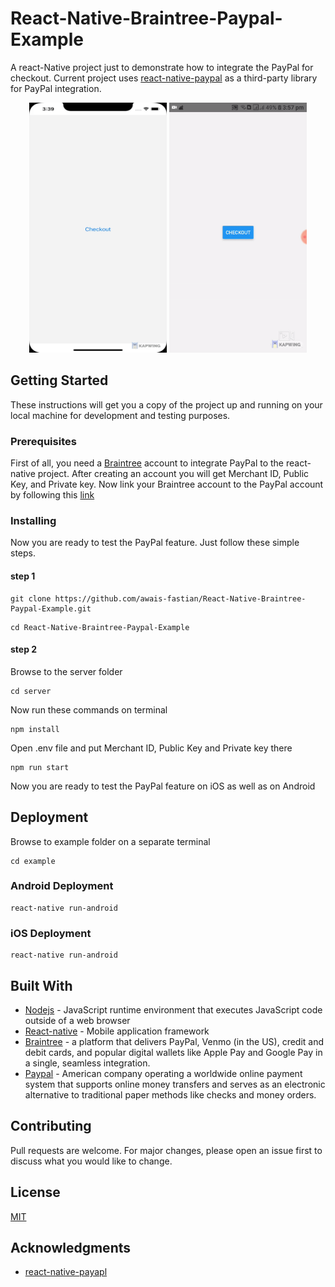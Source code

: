 # React-Native-Braintree-Paypal-Example

A react-Native project just to demonstrate how to integrate the PayPal for checkout. Current project uses [react-native-paypal](https://github.com/smarkets/react-native-paypal) as a third-party library for PayPal integration.

<p align="center">
<img src="./iosPaypalDemo.gif" width="220" height="400"/>
<img src="./androidPaypalDemo.gif" width="220" height="400"/>
</p>

## Getting Started

These instructions will get you a copy of the project up and running on your local machine for development and testing purposes.

### Prerequisites

First of all, you need a [Braintree](https://www.braintreepayments.com/) account to integrate PayPal to the react-native project. After creating an account you will get Merchant ID, Public Key, and Private key. Now link your Braintree account to the PayPal account by following this [link](https://help.paperform.co/en/articles/2072845-how-to-connect-braintree-your-paperform-account-and-paypal)

### Installing

Now you are ready to test the PayPal feature. Just follow these simple steps.

#### step 1

```
git clone https://github.com/awais-fastian/React-Native-Braintree-Paypal-Example.git
```

```
cd React-Native-Braintree-Paypal-Example
```

#### step 2

Browse to the server folder

```
cd server
```

Now run these commands on terminal

```
npm install
```

Open .env file and put Merchant ID, Public Key and Private key there

```
npm run start
```

Now you are ready to test the PayPal feature on iOS as well as on Android

## Deployment

Browse to example folder on a separate terminal

```
cd example
```

### Android Deployment

```
react-native run-android
```

### iOS Deployment

```
react-native run-android
```

## Built With

- [Nodejs](https://nodejs.org/en/) - JavaScript runtime environment that executes JavaScript code outside of a web browser
- [React-native](https://reactnative.dev/) - Mobile application framework
- [Braintree](https://www.braintreepayments.com/) - a platform that delivers PayPal, Venmo (in the US), credit and debit cards, and popular digital wallets like Apple Pay and Google Pay in a single, seamless integration.
- [Paypal](https://rometools.github.io/rome/) - American company operating a worldwide online payment system that supports online money transfers and serves as an electronic alternative to traditional paper methods like checks and money orders.

## Contributing

Pull requests are welcome. For major changes, please open an issue first to discuss what you would like to change.

## License

[MIT](https://choosealicense.com/licenses/mit/)

## Acknowledgments

- [react-native-payapl](https://github.com/smarkets/react-native-paypal)
